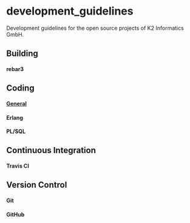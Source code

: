 # development_guidelines
Development guidelines for the open source projects of K2 Informatics GmbH.


## Building

#### rebar3

## Coding

#### [General](doc/coding_general.md)

#### Erlang

#### PL/SQL

## Continuous Integration

#### Travis CI

## Version Control

#### Git
 
#### GitHub


